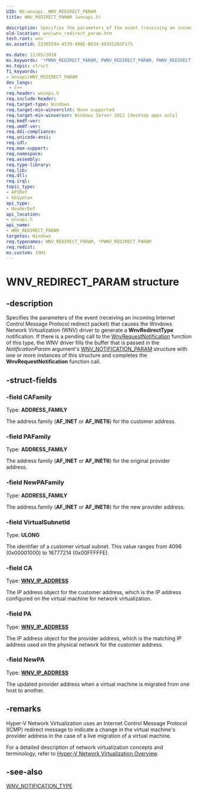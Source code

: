 ```yaml
---
UID: NS:wnvapi._WNV_REDIRECT_PARAM
title: WNV_REDIRECT_PARAM (wnvapi.h)

description: Specifies the parameters of the event (receiving an incoming Internet Control Message Protocol redirect packet) that causes the Windows Network Virtualization (WNV) driver to generate a WnvRedirectType notification.
old-location: wnv\wnv_redirect_param.htm
tech.root: wnv
ms.assetid: 53305594-4539-490E-B034-99355265F175

ms.date: 12/05/2018
ms.keywords: '*PWNV_REDIRECT_PARAM, PWNV_REDIRECT_PARAM, PWNV_REDIRECT_PARAM structure pointer [Windows Network Virtualization], WNV_REDIRECT_PARAM, WNV_REDIRECT_PARAM structure [Windows Network Virtualization], wnv.wnv_redirect_param, wnvapi/PWNV_REDIRECT_PARAM, wnvapi/WNV_REDIRECT_PARAM'
ms.topic: struct
f1_keywords:
- wnvapi/WNV_REDIRECT_PARAM
dev_langs:
 - c++
req.header: wnvapi.h
req.include-header: 
req.target-type: Windows
req.target-min-winverclnt: None supported
req.target-min-winversvr: Windows Server 2012 [desktop apps only]
req.kmdf-ver: 
req.umdf-ver: 
req.ddi-compliance: 
req.unicode-ansi: 
req.idl: 
req.max-support: 
req.namespace: 
req.assembly: 
req.type-library: 
req.lib: 
req.dll: 
req.irql: 
topic_type:
- APIRef
- kbSyntax
api_type:
- HeaderDef
api_location:
- wnvapi.h
api_name:
- WNV_REDIRECT_PARAM
targetos: Windows
req.typenames: WNV_REDIRECT_PARAM, *PWNV_REDIRECT_PARAM
req.redist: 
ms.custom: 19H1
---
```


# WNV_REDIRECT_PARAM structure


## -description


Specifies the parameters of the event (receiving an incoming Internet Control Message Protocol
redirect packet) that causes the Windows Network Virtualization (WNV) driver to generate a <b>WnvRedirectType</b> notification. If there is a pending call to the <a href="https://docs.microsoft.com/previous-versions/windows/desktop/api/wnvapi/nf-wnvapi-wnvrequestnotification">WnvRequestNotification</a> function of this type, the WNV driver fills the buffer that is passed in the <i>NotificationParam</i> argument's <a href="https://docs.microsoft.com/windows/desktop/api/wnvapi/ns-wnvapi-wnv_notification_param">WNV_NOTIFICATION_PARAM</a> structure with one or more instances of this structure and completes the <b>WnvRequestNotification</b> function call.


## -struct-fields




### -field CAFamily

Type: <b>ADDRESS_FAMILY</b>

The address family (<b>AF_INET</b> or <b>AF_INET6</b>) for the customer address.


### -field PAFamily

Type: <b>ADDRESS_FAMILY</b>

The address family (<b>AF_INET</b> or <b>AF_INET6</b>) for the original provider address.


### -field NewPAFamily

Type: <b>ADDRESS_FAMILY</b>

The address family (<b>AF_INET</b> or <b>AF_INET6</b>) for the new provider address.


### -field VirtualSubnetId

Type: <b>ULONG</b>

The identifier of a customer virtual subnet. This value ranges from 4096 (0x00001000) to 16777214 (0x00FFFFFE).


### -field CA

Type: <b><a href="https://docs.microsoft.com/windows/desktop/api/wnvapi/ns-wnvapi-wnv_ip_address">WNV_IP_ADDRESS</a></b>

The IP address object for the customer address, which is the IP address configured on the virtual machine for network virtualization.


### -field PA

Type: <b><a href="https://docs.microsoft.com/windows/desktop/api/wnvapi/ns-wnvapi-wnv_ip_address">WNV_IP_ADDRESS</a></b>

The IP address object for the provider address, which is the matching IP address used on the physical network for the customer address.


### -field NewPA

Type: <b><a href="https://docs.microsoft.com/windows/desktop/api/wnvapi/ns-wnvapi-wnv_ip_address">WNV_IP_ADDRESS</a></b>

The updated provider address when a virtual machine is migrated from one host to another.


## -remarks



Hyper-V Network Virtualization uses an Internet Control Message Protocol
(ICMP) redirect message to indicate a change in the virtual machine's provider address in the case of a live migration of a virtual machine.

For a detailed description of network virtualization concepts and terminology, refer to <a href="http://go.microsoft.com/fwlink/p/?linkid=263545">Hyper-V Network Virtualization Overview</a>.




## -see-also




<a href="https://docs.microsoft.com/windows/desktop/api/wnvapi/ne-wnvapi-wnv_notification_type">WNV_NOTIFICATION_TYPE</a>
 

 

